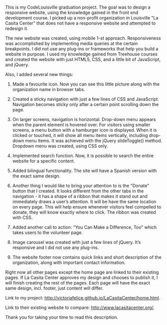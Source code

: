 This is my CodeLouisville graduation project. The goal was to design a responsive website, using the knowledge gained in the front end development course. I picked up a non-profit organization in Louisville "La Casita Center" that does not have a responsive website and attempted to redesign it.

The new website was created, using mobile 1-st approach. Responsiveness was accomplished by implementing media queries at the certain breakpoints.
I did not use any plug-ins or frameworks that help you build a website in purpose.  I used my knowledge gained from Treehouse courses and created the website with just HTML5, CSS, and a little bit of JavaScript, and jQuery.

Also, I added several new things:

1.	Made a favourite icon. Now you can see this little picture along with the organization name in browser tabs.

2.	Created a sticky navigation with just a few lines of CSS and JavaScript. Navigation becomes sticky only after a certain point scrolling down the page.

3.	On larger screens, navigation is horizontal. Drop-down menu appears when the parent element is hovered over. For visitors using smaller screens, a menu button with a hamburger icon is displayed. When it is clicked or touched, it will show all menu items vertically, including drop-down menu items. It was achieved with the jQuery slideToggle() method. Dropdown menu was created, using CSS only.

4.	Implemented search function. Now, it is possible to search the entire website for a specific content.

5.	Added bilingual functionality. The site will have a Spanish version with the exact same design.

6.	Another thing I would like to bring your attention to is the "Donate" button that I created. It looks different from the other tabs in the navigation - it has a shape of a ribbon that makes it stand out and immediately draws a user’s attention.  It will be have the same location on every page.  This will help ensure whenever visitors feel compelled to donate, they will know exactly where to click. The ribbon was created with CSS.

7.	Added another call to action: “You Can Make a Difference, Too” which takes users to the volunteer page.

8.	Image carousel was created with just a few lines of jQuery. It’s responsive and I did not use any plug-ins.

9.	The website footer now contains quick links and short description of the organization, along with important contact information.

Right now all other pages except the home page are linked to their existing pages. If La Casita Center approves my design and chooses to publish it, I will finish creating the rest of the pages. Each page will have the exact same design, incl. footer, just content will differ.

Link to my project: http://victoriafelice.github.io/LaCasitaCenter/home.html.

Link to their existing website to compare: http://www.lacasitacenter.org/.

Thank you for taking your time to read this description.